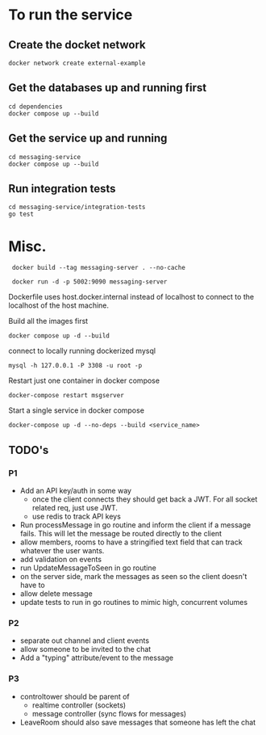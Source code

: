 # To run the service

## Create the docket network

```
docker network create external-example
```

## Get the databases up and running first

```
cd dependencies
docker compose up --build
```

## Get the service up and running

```
cd messaging-service
docker compose up --build
```

## Run integration tests

```
cd messaging-service/integration-tests
go test
```

# Misc.

```
 docker build --tag messaging-server . --no-cache
```

```
 docker run -d -p 5002:9090 messaging-server
```

Dockerfile uses host.docker.internal instead of localhost to connect to the localhost of the host machine.

Build all the images first

```
docker compose up -d --build
```

connect to locally running dockerized mysql

```
mysql -h 127.0.0.1 -P 3308 -u root -p
```

Restart just one container in docker compose

```
docker-compose restart msgserver
```

Start a single service in docker compose

```
docker-compose up -d --no-deps --build <service_name>

```

## TODO's

### P1

- Add an API key/auth in some way
  - once the client connects they should get back a JWT. For all socket related req, just use JWT.
  - use redis to track API keys
- Run processMessage in go routine and inform the client if a message fails. This will let the message be routed directly to the client
- allow members, rooms to have a stringified text field that can track whatever the user wants.
- add validation on events
- run UpdateMessageToSeen in go routine
- on the server side, mark the messages as seen so the client doesn't have to
- allow delete message
- update tests to run in go routines to mimic high, concurrent volumes

### P2

- separate out channel and client events
- allow someone to be invited to the chat
- Add a "typing" attribute/event to the message

### P3

- controltower should be parent of
  - realtime controller (sockets)
  - message controller (sync flows for messages)
- LeaveRoom should also save messages that someone has left the chat
